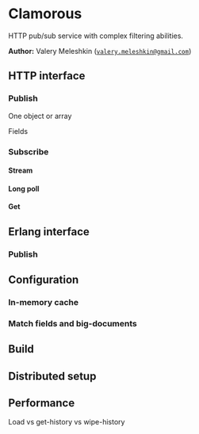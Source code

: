 Clamorous
=========

HTTP pub/sub service with complex filtering abilities.

__Author:__ Valery Meleshkin ([`valery.meleshkin@gmail.com`](mailto:valery.meleshkin@gmail.com))

HTTP interface
--------------

### Publish

One object or array

Fields 

### Subscribe

#### Stream

#### Long poll

#### Get

Erlang interface
----------------

### Publish

Configuration
-------------

### In-memory cache

### Match fields and big-documents

Build
-----

Distributed setup
-----------------

Performance
-----------

Load vs get-history vs wipe-history
